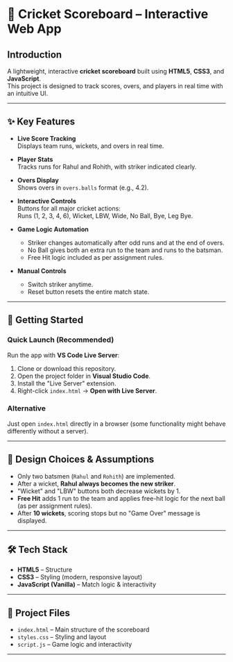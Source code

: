 # 🏏 Cricket Scoreboard – Interactive Web App

## Introduction
A lightweight, interactive **cricket scoreboard** built using **HTML5**, **CSS3**, and **JavaScript**.  
This project is designed to track scores, overs, and players in real time with an intuitive UI.

---

## ✨ Key Features

- **Live Score Tracking**  
  Displays team runs, wickets, and overs in real time.

- **Player Stats**  
  Tracks runs for Rahul and Rohith, with striker indicated clearly.

- **Overs Display**  
  Shows overs in `overs.balls` format (e.g., 4.2).

- **Interactive Controls**  
  Buttons for all major cricket actions:  
  Runs (1, 2, 3, 4, 6), Wicket, LBW, Wide, No Ball, Bye, Leg Bye.

- **Game Logic Automation**
  - Striker changes automatically after odd runs and at the end of overs.  
  - No Ball gives both an extra run to the team and runs to the batsman.  
  - Free Hit logic included as per assignment rules.

- **Manual Controls**
  - Switch striker anytime.  
  - Reset button resets the entire match state.

---

## 🚀 Getting Started

### Quick Launch (Recommended)
Run the app with **VS Code Live Server**:

1. Clone or download this repository.  
2. Open the project folder in **Visual Studio Code**.  
3. Install the "Live Server" extension.  
4. Right-click `index.html` → **Open with Live Server**.

### Alternative
Just open `index.html` directly in a browser (some functionality might behave differently without a server).

---

## 🎨 Design Choices & Assumptions

- Only two batsmen (`Rahul` and `Rohith`) are implemented.  
- After a wicket, **Rahul always becomes the new striker**.  
- "Wicket" and "LBW" buttons both decrease wickets by 1.  
- **Free Hit** adds 1 run to the team and applies free-hit logic for the next ball (as per assignment rules).  
- After **10 wickets**, scoring stops but no "Game Over" message is displayed.

---

## 🛠️ Tech Stack

- **HTML5** – Structure  
- **CSS3** – Styling (modern, responsive layout)  
- **JavaScript (Vanilla)** – Match logic & interactivity  

---

## 📂 Project Files

- `index.html` – Main structure of the scoreboard  
- `styles.css` – Styling and layout  
- `script.js` – Game logic and interactivity  

---

